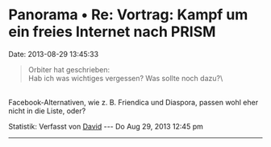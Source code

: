 Panorama • Re: Vortrag: Kampf um ein freies Internet nach PRISM
===============================================================

Date: 2013-08-29 13:45:33

> <div>
>
> Orbiter hat geschrieben:\
> Hab ich was wichtiges vergessen? Was sollte noch dazu?\
>
> </div>

\
Facebook-Alternativen, wie z. B. Friendica und Diaspora, passen wohl
eher nicht in die Liste, oder?

Statistik: Verfasst von
[David](http://forum.yacy-websuche.de/memberlist.php?mode=viewprofile&u=8887)
--- Do Aug 29, 2013 12:45 pm

------------------------------------------------------------------------
